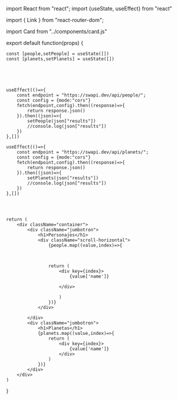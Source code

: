 import React from "react";
import {useState, useEffect} from "react"

import { Link } from "react-router-dom";

import Card from "../components/card.js"

export default function(props) {

    const [people,setPeople] = useState([])
    const [planets,setPlanets] = useState([])





    useEffect(()=>{
        const endpoint = "https://swapi.dev/api/people/";
        const config = {mode:"cors"}
        fetch(endpoint,config).then((response)=>{
            return response.json()
        }).then((json)=>{
            setPeople(json["results"])
            //console.log(json["results"])
        })
    },[])

    useEffect(()=>{
        const endpoint = "https://swapi.dev/api/planets/";
        const config = {mode:"cors"}
        fetch(endpoint,config).then((response)=>{
            return response.json()
        }).then((json)=>{
            setPlanets(json["results"])
            //console.log(json["results"])
        })
    },[])




    return (
        <div className="container">
            <div className="jumbotron">
                <h1>Personajes</h1>
                <div className="scroll-horizontal">
                    {people.map((value,index)=>{
                        
                        

                    return (
                        <div key={index}>
                            {value['name']}
                            
                        </div>
                        
                        )
                    })}
                </div>
                
            </div>
            <div className="jumbotron">
                <h1>Planetas</h1>
                {planets.map((value,index)=>{
                    return (
                        <div key={index}>
                            {value['name']}
                        </div>                        
                    )
                })}
            </div>
        </div>
    )
}